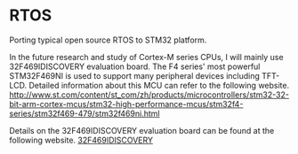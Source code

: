 # RTOS
Porting typical open source RTOS to STM32 platform.

In the future research and study of Cortex-M series CPUs, I will mainly use 32F469IDISCOVERY evaluation board. The F4 series' most powerful STM32F469NI is used to support many peripheral devices including TFT-LCD. Detailed information about this MCU can refer to the following website.
http://www.st.com/content/st_com/zh/products/microcontrollers/stm32-32-bit-arm-cortex-mcus/stm32-high-performance-mcus/stm32f4-series/stm32f469-479/stm32f469ni.html

Details on the 32F469IDISCOVERY evaluation board can be found at the following website.
<a href="http://www.st.com/content/st_com/zh/search.html#q=32F469IDISCOVERY-t=tools-page=1">32F469IDISCOVERY</a>
